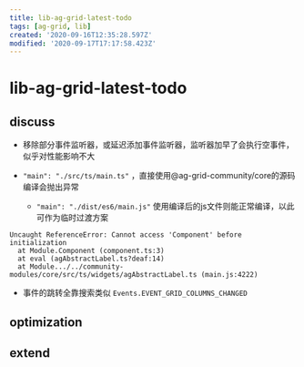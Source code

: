 ```yaml
---
title: lib-ag-grid-latest-todo
tags: [ag-grid, lib]
created: '2020-09-16T12:35:28.597Z'
modified: '2020-09-17T17:17:58.423Z'
---
```


# lib-ag-grid-latest-todo

## discuss

- 移除部分事件监听器，或延迟添加事件监听器，监听器加早了会执行空事件，似乎对性能影响不大

- `"main": "./src/ts/main.ts"` ，直接使用@ag-grid-community/core的源码编译会抛出异常
  - `"main": "./dist/es6/main.js"` 使用编译后的js文件则能正常编译，以此可作为临时过渡方案

``` 
Uncaught ReferenceError: Cannot access 'Component' before initialization
  at Module.Component (component.ts:3)
  at eval (agAbstractLabel.ts?deaf:14)
  at Module.../../community-modules/core/src/ts/widgets/agAbstractLabel.ts (main.js:4222)
```

- 事件的跳转全靠搜索类似 `Events.EVENT_GRID_COLUMNS_CHANGED`

## optimization

## extend

